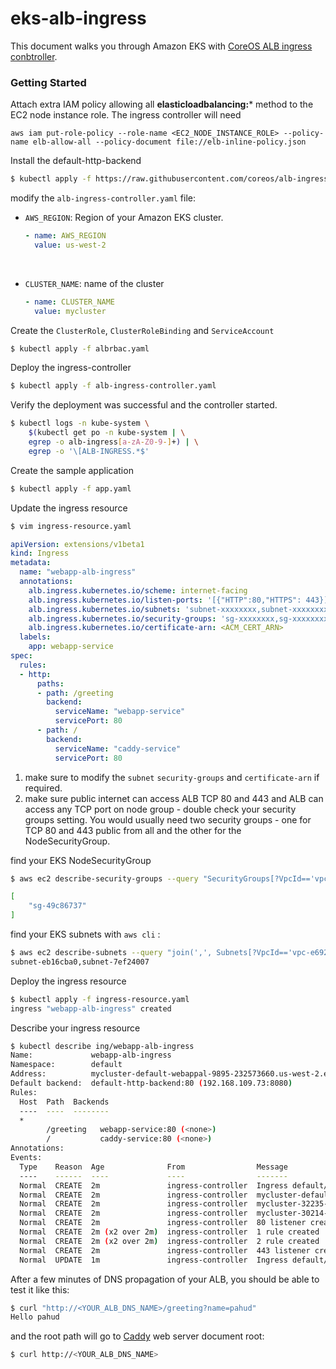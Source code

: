 # eks-alb-ingress	

This document walks you through Amazon EKS with [CoreOS ALB ingress conbtroller](https://github.com/coreos/alb-ingress-controller).



### Getting Started

Attach extra IAM policy allowing all **elasticloadbalancing:*** method to the EC2 node instance role. The ingress controller will need 

```
aws iam put-role-policy --role-name <EC2_NODE_INSTANCE_ROLE> --policy-name elb-allow-all --policy-document file://elb-inline-policy.json
```







Install the default-http-backend

```bash
$ kubectl apply -f https://raw.githubusercontent.com/coreos/alb-ingress-controller/master/examples/default-backend.yaml
```

modify the `alb-ingress-controller.yaml` file:

- `AWS_REGION`: Region of your Amazon EKS cluster.

  ```yaml
  - name: AWS_REGION
    value: us-west-2
  ```

  ​

- `CLUSTER_NAME`: name of the cluster

  ```yaml
  - name: CLUSTER_NAME
    value: mycluster
  ```



Create the `ClusterRole`, `ClusterRoleBinding` and `ServiceAccount`

```bash
$ kubectl apply -f albrbac.yaml
```



Deploy the ingress-controller

```bash
$ kubectl apply -f alb-ingress-controller.yaml
```

Verify the deployment was successful and the controller started.

```bash
$ kubectl logs -n kube-system \
    $(kubectl get po -n kube-system | \
    egrep -o alb-ingress[a-zA-Z0-9-]+) | \
    egrep -o '\[ALB-INGRESS.*$'
```

Create the sample application

```bash
$ kubectl apply -f app.yaml
```

Update the ingress resource

```bash
$ vim ingress-resource.yaml
```



```yaml
apiVersion: extensions/v1beta1
kind: Ingress
metadata:
  name: "webapp-alb-ingress"
  annotations:
    alb.ingress.kubernetes.io/scheme: internet-facing
    alb.ingress.kubernetes.io/listen-ports: '[{"HTTP":80,"HTTPS": 443}]'
    alb.ingress.kubernetes.io/subnets: 'subnet-xxxxxxxx,subnet-xxxxxxxx'
    alb.ingress.kubernetes.io/security-groups: 'sg-xxxxxxxx,sg-xxxxxxxx'
    alb.ingress.kubernetes.io/certificate-arn: <ACM_CERT_ARN>
  labels:
    app: webapp-service
spec:
  rules:
  - http:
      paths:
      - path: /greeting
        backend:
          serviceName: "webapp-service"
          servicePort: 80
      - path: /
        backend:
          serviceName: "caddy-service"
          servicePort: 80
```

1. make sure to modify the `subnet` `security-groups` and `certificate-arn` if required.
2. make sure public internet can access ALB TCP 80 and 443 and ALB can access any TCP port on node group - double check your security groups setting. You would usually need two security groups - one for TCP 80 and 443 public from all and the other for the NodeSecurityGroup.



find your EKS NodeSecurityGroup

```bash
$ aws ec2 describe-security-groups --query "SecurityGroups[?VpcId=='vpc-e692c79f']|[?contains(GroupName, 'NodeSecurityGroup')].GroupId"

[
    "sg-49c86737"
]
```



find your EKS subnets with `aws cli` :

```bash
$ aws ec2 describe-subnets --query "join(',', Subnets[?VpcId=='vpc-e692c79f'].SubnetId)" --output text
subnet-eb16cba0,subnet-7ef24007
```



Deploy the ingress resource

```Bash
$ kubectl apply -f ingress-resource.yaml
ingress "webapp-alb-ingress" created
```

Describe your ingress resource

```bash
$ kubectl describe ing/webapp-alb-ingress
Name:             webapp-alb-ingress
Namespace:        default
Address:          mycluster-default-webappal-9895-232573660.us-west-2.elb.amazonaws.com
Default backend:  default-http-backend:80 (192.168.109.73:8080)
Rules:
  Host  Path  Backends
  ----  ----  --------
  *
        /greeting   webapp-service:80 (<none>)
        /           caddy-service:80 (<none>)
Annotations:
Events:
  Type    Reason  Age              From                Message
  ----    ------  ----             ----                -------
  Normal  CREATE  2m               ingress-controller  Ingress default/webapp-alb-ingress
  Normal  CREATE  2m               ingress-controller  mycluster-default-webappal-9895 created
  Normal  CREATE  2m               ingress-controller  mycluster-32235-HTTP-7c52fdc target group created
  Normal  CREATE  2m               ingress-controller  mycluster-30214-HTTP-7c52fdc target group created
  Normal  CREATE  2m               ingress-controller  80 listener created
  Normal  CREATE  2m (x2 over 2m)  ingress-controller  1 rule created
  Normal  CREATE  2m (x2 over 2m)  ingress-controller  2 rule created
  Normal  CREATE  2m               ingress-controller  443 listener created
  Normal  UPDATE  1m               ingress-controller  Ingress default/webapp-alb-ingress
```



After a few minutes of DNS propagation of your ALB, you should be able to test it like this:



```bash
$ curl "http://<YOUR_ALB_DNS_NAME>/greeting?name=pahud"
Hello pahud
```



and the root path will go to [Caddy](https://caddyserver.com/) web server document root:



```bash
$ curl http://<YOUR_ALB_DNS_NAME>
```



